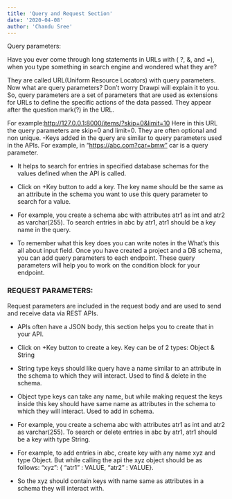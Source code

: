 ```yaml
---
title: 'Query and Request Section'
date: '2020-04-08'
author: 'Chandu Sree'
---
```

Query parameters:

Have you ever come through long statements in URLs with ( ?, &, and
=), when you type something in search engine and wondered what
they are?

They are called URL(Uniform Resource Locators) with query
parameters. Now what are query parameters? Don’t worry Drawpi
will explain it to you. So, query parameters are a set of parameters
that are used as extensions for URLs to define the specific actions of
the data passed. They appear after the question mark(?) in the URL.

For example:http://127.0.0.1:8000/items/?skip=0&limit=10
Here in this URL the query parameters are skip=0 and limit=0. They
are often optional and non unique.
-Keys added in the query are similar to query parameters used
in the APIs. For example, in “https://abc.com?car=bmw” car is a
query parameter.

- It helps to search for entries in specified database schemas for
the values defined when the API is called.

- Click on +Key button to add a key. The key name should be the
same as an attribute in the schema you want to use this query
parameter to search for a value.


- For example, you create a schema abc with attributes atr1 as
int and atr2 as varchar(255). To search entries in abc by atr1,
atr1 should be a key name in the query.


- To remember what this key does you can write notes in the
What’s this all about input field.
Once you have created a project and a DB schema, you can add
query parameters to each endpoint. These query parameters will
help you to work on the condition block for your endpoint.


### REQUEST PARAMETERS:
Request parameters are included in the request body and are used
to send and receive data via REST APIs.
- APIs often have a JSON body, this section helps you to create
that in your API.

- Click on +Key button to create a key. Key can be of 2 types:
Object & String

- String type keys should like query have a name similar to an
attribute in the schema to which they will interact. Used to find
& delete in the schema.

- Object type keys can take any name, but while making request
the keys inside this key should have same name as attributes in
the schema to which they will interact. Used to add in schema.

- For example, you create a schema abc with attributes atr1 as
int and atr2 as varchar(255). To search or delete entries in abc
by atr1, atr1 should be a key with type String.

- For example, to add entries in abc, create key with any name
xyz and type Object. But while calling the api the xyz object
should be as follows:
“xyz”: { “atr1” : VALUE, “atr2” : VALUE}.

- So the xyz should contain keys with name same as attributes in a schema they will interact with.

